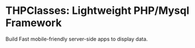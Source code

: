 # THPClasses: Lightweight PHP/Mysql Framework
Build Fast mobile-friendly server-side apps to display data.

